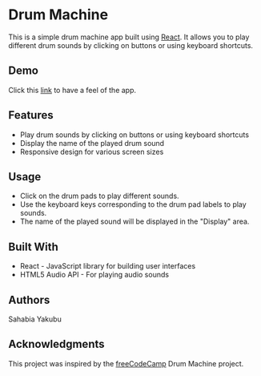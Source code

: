 # Drum Machine

This is a simple drum machine app built using [React](https://reactjs.org/). It allows you to play different drum sounds by clicking on buttons or using keyboard shortcuts.

## Demo

Click this [link](https://drum-machine-two-dun.vercel.app/) to have a feel of the app.

## Features

- Play drum sounds by clicking on buttons or using keyboard shortcuts
- Display the name of the played drum sound
- Responsive design for various screen sizes

## Usage

- Click on the drum pads to play different sounds.
- Use the keyboard keys corresponding to the drum pad labels to play sounds.
- The name of the played sound will be displayed in the "Display" area.

## Built With

- React - JavaScript library for building user interfaces
- HTML5 Audio API - For playing audio sounds

## Authors

Sahabia Yakubu

## Acknowledgments

This project was inspired by the [freeCodeCamp](https://freecodecamp.org/) Drum Machine project.
